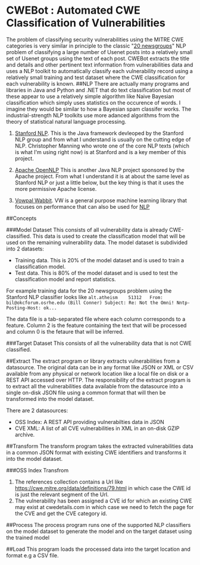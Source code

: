 # CWEBot : Automated CWE Classification of Vulnerabilities

The problem of classifying security vulnerabilities using the MITRE CWE categories is very similar in principle to the classic "[20 newsgroups](http://nlp.stanford.edu/wiki/Software/Classifier/20_Newsgroups)" NLP problem of classifying a large number of Usenet posts into a relatively small set of Usenet groups using the text of each post. CWEBot extracts the title and details and other pertinent text information from vulnerabilities data and uses a NLP toolkit to automatically classify each vulnerability record using a relatively small training and test dataset where the CWE classification for each vulnerability is known.
##NLP
There are actually many programs and libraries in Java and Python and .NET that do text classification but most of these  appear to use a relatively simple algorithm like Naive Bayesian classification which simply uses statistics on the occurence of words. I imagine they would be similar to how a Bayesian spam classifer works. The industrial-strength NLP toolkits use more adanced algorithms from the theory of statistical natural language processing.

1. [Stanford NLP](http://nlp.stanford.edu/software/). This is the Java framework devleoped by the Stanford NLP group and from what I understand is usually on the cutting edge of NLP. Christopher Manning who wrote one of the core NLP texts (which is what I'm using right now) is at Stanford and is a key member of this project.

2. [Apache OpenNLP](https://opennlp.apache.org/) This is another Java NLP project sponsored by the Apache project. From what I understand it is at about the same level as Stanford NLP or just a little below, but the key thing is that it uses the more permissive Apache license.

3. [Vowpal Wabbit](https://github.com/JohnLangford/vowpal_wabbit). VW is a general purpose machine learning library that focuses on performance that can also be used for [NLP](https://github.com/hal3/vwnlp/blob/master/GettingStarted.ipynb)

##Concepts

###Model Dataset
This consists of all vulnerability data is already CWE-classified. This data is used to create the classification model that will be used on the remaining vulnerability data. The model dataset is subdivided into 2 datasets:
- Training data. This is 20% of the model dataset and is used to train a classification model.
- Test data. This is 80% of the model dataset and is used to test the classification model and report statistics.

For example training data for the 20 newsgroups problem using the Stanford NLP classifier looks like
`alt.atheism	51312	From: bil@okcforum.osrhe.edu (Bill Conner) Subject: Re: Not the Omni! Nntp-Posting-Host: ok...`

The data file is a tab-separated file where each column corresponds to a feature. Column 2 is the feature containing the text that will be processed and column 0 is the fetaure that will be inferred.

###Target Dataset
This consists of all the vulnerability data that is not CWE classified.

##Extract
The extract program or library extracts vulnerabilities from a datasource. The original data can be in any format like JSON or XML or CSV available from any physical or network location like a local file on disk or a REST API accessed over HTTP. The responsibility of the extract program is to extract all the vulnerabilities data available from the datasource into a single on-disk JSON file using a common format that will then be transformed into the  model dataset.

There are 2 datasources:
- OSS Index: A REST API providing vulnerabilties data in JSON
- CVE XML: A list of all CVE vulnerabilities in XML in an on-disk GZIP archive.

##Transform
The transform program takes the extracted vulnerabilities data in a common JSON format with existing CWE identifiers and transforms it into the model dataset.

###OSS Index Transfrom
1. The references collection contains a Url like https://cwe.mitre.org/data/definitions/79.html in which case the CWE id is just the relevant segment of the Url.
2. The vulnerability has been assigned a CVE id for which an existing CWE may exist at cwedetails.com in which case we need to fetch the page for the CVE and get the CVE category id.

##Process
The process program runs one of the supported NLP classifiers on the model dataset to generate the model and on the target dataset using the trained model 

##Load
This program loads the processed data into the target location and format e.g a CSV file.

